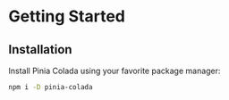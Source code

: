 # Getting Started

## Installation

Install Pinia Colada using your favorite package manager:

```bash
npm i -D pinia-colada
```
